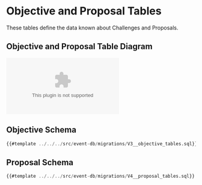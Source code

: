 # Objective and Proposal  Tables

These tables define the data known about Challenges and Proposals.

## Objective and Proposal Table Diagram

![Event DB Event Table](kroki-graphviz:./db-diagrams/event-db-objective-proposal.dot)

## Objective Schema

```sql
{{#template ../../../src/event-db/migrations/V3__objective_tables.sql}}
```

## Proposal Schema

```sql
{{#template ../../../src/event-db/migrations/V4__proposal_tables.sql}}
```
